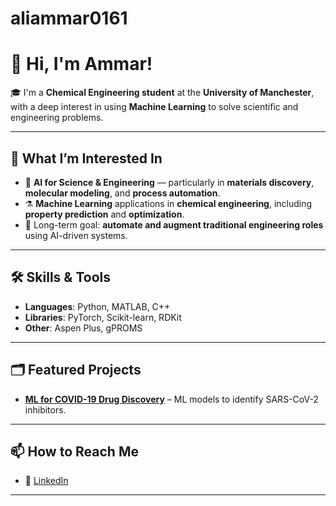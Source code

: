 # aliammar0161

# 👋 Hi, I'm Ammar!

🎓 I'm a **Chemical Engineering student** at the **University of Manchester**, with a deep interest in using **Machine Learning** to solve scientific and engineering problems.

---

## 🔬 What I’m Interested In

- 🧠 **AI for Science & Engineering** — particularly in **materials discovery**, **molecular modeling**, and **process automation**.
- ⚗️ **Machine Learning** applications in **chemical engineering**, including **property prediction** and **optimization**.
- 🤖 Long-term goal: **automate and augment traditional engineering roles** using AI-driven systems.

---

## 🛠️ Skills & Tools

- **Languages**: Python, MATLAB, C++
- **Libraries**: PyTorch, Scikit-learn, RDKit
- **Other**: Aspen Plus, gPROMS

---

## 🗂️ Featured Projects

- [**ML for COVID-19 Drug Discovery**](https://github.com/your-github-username/project-covid19-ml) – ML models to identify SARS-CoV-2 inhibitors.

---

## 📫 How to Reach Me

- 💼 [LinkedIn](https://www.linkedin.com/in/ammar-ali2/)

---
